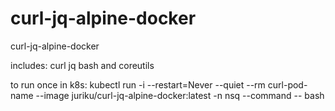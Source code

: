 # curl-jq-alpine-docker
curl-jq-alpine-docker

includes:
curl
jq
bash and coreutils

to run once in k8s:
kubectl run -i --restart=Never --quiet --rm curl-pod-name --image juriku/curl-jq-alpine-docker:latest -n nsq --command -- bash

